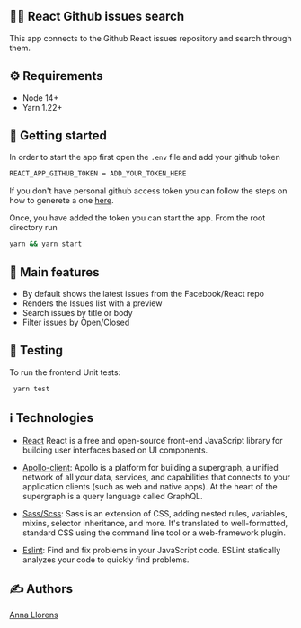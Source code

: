 ## 🕵️‍♀️ React Github issues search
This app connects to the Github React issues repository and search through them. 

## ⚙️ Requirements
- Node 14+
- Yarn 1.22+
## 🚀 Getting started
In order to start the app first open the `.env` file and add your github token 

```sh
REACT_APP_GITHUB_TOKEN = ADD_YOUR_TOKEN_HERE
```

If you don't have personal github access token you can follow the steps on how to generete a one [here](https://docs.github.com/en/authentication/keeping-your-account-and-data-secure/creating-a-personal-access-token). 

Once, you have added the token you can start the app. 
From the root directory run 

```sh
yarn && yarn start
```


## 📝 Main features
- By default shows the latest issues from the Facebook/React repo
- Renders the Issues list with a preview
- Search issues by title or body
- Filter issues by Open/Closed


## 🧪 Testing
To run the frontend Unit tests:
```sh
 yarn test
```


## ℹ️ Technologies 

- [React](https://reactjs.org/) React is a free and open-source front-end JavaScript library for building user interfaces based on UI components.

- [Apollo-client](https://www.apollographql.com/): Apollo is a platform for building a supergraph, a unified network of all your data, services, and capabilities that connects to your application clients (such as web and native apps). At the heart of the supergraph is a query language called GraphQL.

- [Sass/Scss](http://sass-lang.com/): Sass is an extension of CSS, adding nested rules, variables, mixins, selector inheritance, and more. It's translated to well-formatted, standard CSS using the command line tool or a web-framework plugin.

- [Eslint](https://eslint.org/): Find and fix problems in your JavaScript code. ESLint statically analyzes your code to quickly find problems.

## ✍️ Authors

[Anna Llorens](https://github.com/symphony-annaLlorens)